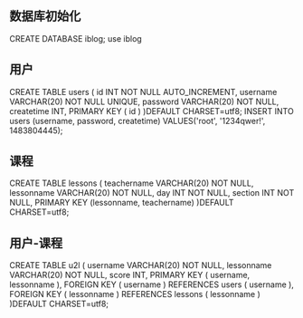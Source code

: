 ## 数据库初始化
CREATE DATABASE iblog;
use iblog

## 用户
CREATE TABLE users (
    id INT NOT NULL AUTO_INCREMENT,
    username VARCHAR(20) NOT NULL UNIQUE,
    password VARCHAR(20) NOT NULL,
    createtime INT,
    PRIMARY KEY ( id )
)DEFAULT CHARSET=utf8;
INSERT INTO users (username, password, createtime) VALUES('root', '1234qwer!', 1483804445);

## 课程
CREATE TABLE lessons (
    teachername VARCHAR(20) NOT NULL,
    lessonname VARCHAR(20) NOT NULL,
    day INT NOT NULL,
    section INT NOT NULL,
    PRIMARY KEY (lessonname, teachername)
)DEFAULT CHARSET=utf8;

## 用户-课程
CREATE TABLE u2l (
    username VARCHAR(20) NOT NULL,
    lessonname VARCHAR(20) NOT NULL,
    score INT,
    PRIMARY KEY ( username, lessonname ),
    FOREIGN KEY ( username ) REFERENCES users ( username ),
    FOREIGN KEY ( lessonname ) REFERENCES lessons ( lessonname )
)DEFAULT CHARSET=utf8; 
